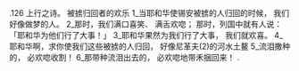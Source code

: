 .126 
上行之诗。 
被掳归回者的欢乐 
1_当耶和华使锡安被掳的人归回的时候， 
我们好像做梦的人。 
2_那时，我们满口喜笑、 
满舌欢唿； 
那时，列国中就有人说： 
「耶和华为他们行了大事！」 
3_耶和华果然为我们行了大事， 
我们就欢喜。 
4_耶和华啊，求你使我们这些被掳的人归回， 
好像尼革夫(2)的河水土鳌 
5_流泪撒种的， 
必欢唿收割！ 
6_那带种流泪出去的， 
必欢唿地带禾捆回来！ 
.